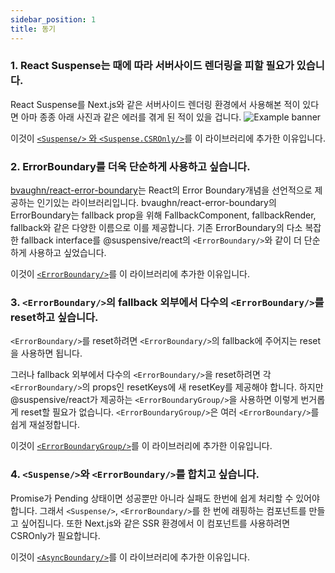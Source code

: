 ```yaml
---
sidebar_position: 1
title: 동기
---
```


### 1. React Suspense는 때에 따라 서버사이드 렌더링을 피할 필요가 있습니다.

React Suspense를 Next.js와 같은 서버사이드 렌더링 환경에서 사용해본 적이 있다면 아마 종종 아래 사진과 같은 에러를 겪게 된 적이 있을 겁니다.
![Example banner](/img/suspense-in-ssr-error.png)

이것이 [`<Suspense/>` 와 `<Suspense.CSROnly/>`](/docs/react/src/Suspense.i18n)를 이 라이브러리에 추가한 이유입니다.

### 2. ErrorBoundary를 더욱 단순하게 사용하고 싶습니다.

[bvaughn/react-error-boundary](https://github.com/bvaughn/react-error-boundary)는 React의 Error Boundary개념을 선언적으로 제공하는 인기있는 라이브러리입니다. bvaughn/react-error-boundary의 ErrorBoundary는 fallback prop을 위해 FallbackComponent, fallbackRender, fallback와 같은 다양한 이름으로 이를 제공합니다. 기존 ErrorBoundary의 다소 복잡한 fallback interface를 @suspensive/react의 `<ErrorBoundary/>`와 같이 더 단순하게 사용하고 싶었습니다.

이것이 [`<ErrorBoundary/>`](/docs/react/src/ErrorBoundary.i18n)를 이 라이브러리에 추가한 이유입니다.

### 3. `<ErrorBoundary/>`의 fallback 외부에서 다수의 `<ErrorBoundary/>`를 reset하고 싶습니다.

`<ErrorBoundary/>`를 reset하려면 `<ErrorBoundary/>`의 fallback에 주어지는 reset을 사용하면 됩니다.

그러나 fallback 외부에서 다수의 `<ErrorBoundary/>`을 reset하려면 각 `<ErrorBoundary/>`의 props인 resetKeys에 새 resetKey를 제공해야 합니다. 하지만 @suspensive/react가 제공하는 `<ErrorBoundaryGroup/>`을 사용하면 이렇게 번거롭게 reset할 필요가 없습니다. `<ErrorBoundaryGroup/>`은 여러 `<ErrorBoundary/>`를 쉽게 재설정합니다.

이것이 [`<ErrorBoundaryGroup/>`](/docs/react/src/ErrorBoundaryGroup.i18n)를 이 라이브러리에 추가한 이유입니다.

### 4. `<Suspense/>`와 `<ErrorBoundary/>`를 합치고 싶습니다.

Promise가 Pending 상태이면 성공뿐만 아니라 실패도 한번에 쉽게 처리할 수 있어야 합니다.
그래서 `<Suspense/>`, `<ErrorBoundary/>`를 한 번에 래핑하는 컴포넌트를 만들고 싶어집니다. 또한 Next.js와 같은 SSR 환경에서 이 컴포넌트를 사용하려면 CSROnly가 필요합니다.

이것이 [`<AsyncBoundary/>`](/docs/react/src/AsyncBoundary.i18n)를 이 라이브러리에 추가한 이유입니다.
